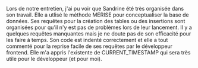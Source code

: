 Lors de notre entretien, j'ai pu voir que Sandrine été très organisée dans son travail.
Elle a utlisé le méthode MERISE pour conceptualiser la base de données.
Ses requêtes pour la création des tables ou des insertions sont organisées pour qu'il n'y est pas de problèmes lors de leur lancement.
Il y a quelques requêtes manquantes mais je ne doute pas de son efficacité pour les faire à temps.
Son code est indenté correctement et elle a tout commenté pour la reprise facile de ses requêtes par le développeur frontend.
Elle m'a appris l'existente de CURRENT_TIMESTAMP qui sera très utile pour le développeur (et pour moi).
